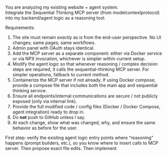 You are analyzing my existing website + agent system.  
Integrate the Sequential Thinking MCP server (from modelcontextprotocol) into my backend/agent logic as a reasoning tool.

Requirements:

1. The site must remain *exactly* as is from the end-user perspective. No UI changes; same pages; same workflows.  
2. Admin panel with OAuth stays identical.  
3. Add the MCP server as a separate component: either via Docker service or via NPX invocation, whichever is simpler within current setup.  
4. Modify the agent logic so that whenever reasoning / complex decision steps are required, it calls the sequential-thinking MCP server. For simpler operations, fallback to current method.  
5. Containerize the MCP server if not already. If using Docker compose, provide a compose file that includes both the main app and sequential thinking service.  
6. Ensure all endpoints/internal communications are secure / not publicly exposed (only via internal link).  
7. Provide the full modified code / config files (Docker / Docker Compose, agent integration) ready to drop in.  
8. Do **not** push to GitHub unless I say.  
9. At each change, show what was changed, why, and ensure the same behavior as before for the user.

First step: verify the existing agent logic entry points where “reasoning” happens (prompt builders, etc.), so you know where to insert calls to MCP server. Then propose exact file edits. Then implement.

